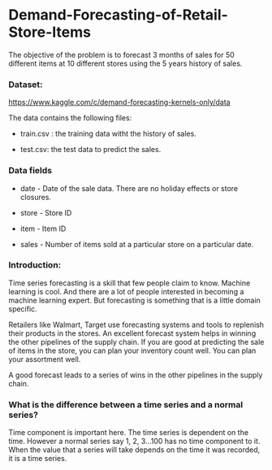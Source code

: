# Demand-Forecasting-of-Retail-Store-Items


The objective of the problem is to forecast 3 months of sales for 50 different items at 10 different stores using the 5 years history of sales.

### Dataset:
https://www.kaggle.com/c/demand-forecasting-kernels-only/data

The data contains the following files:

- train.csv : the training data witht the history of sales.

- test.csv: the test data to predict the sales.

### Data fields

- date - Date of the sale data. There are no holiday effects or store closures.

- store - Store ID

- item - Item ID

- sales - Number of items sold at a particular store on a particular date.

### Introduction:
Time series forecasting is a skill that few people claim to know. Machine learning is cool. And there are a lot of people interested in becoming a machine learning expert. But forecasting is something that is a little domain specific.

Retailers like Walmart, Target use forecasting systems and tools to replenish their products in the stores. An excellent forecast system helps in winning the other pipelines of the supply chain. If you are good at predicting the sale of items in the store, you can plan your inventory count well. You can plan your assortment well.

A good forecast leads to a series of wins in the other pipelines in the supply chain.


### What is the difference between a time series and a normal series?
Time component is important here. The time series is dependent on the time. However a normal series say 1, 2, 3...100 has no time component to it. When the value that a series will take depends on the time it was recorded, it is a time series.
